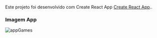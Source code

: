 Este projeto foi desenvolvido com Create React App [Create React App](https://github.com/facebook/create-react-app)..

### Imagem App
![appGames](https://user-images.githubusercontent.com/59968626/94156365-66967380-fe56-11ea-87d5-687f7d974295.jpg)


